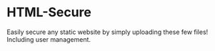 # HTML-Secure
Easily secure any static website by simply uploading these few files! Including user management.
